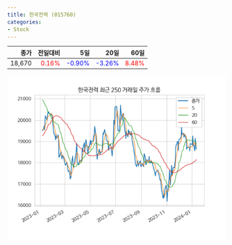 ```yaml
---
title: 한국전력 (015760)
categories:
- Stock
---
```


|종가|전일대비|5일|20일|60일|
|---:|-------:|--:|---:|---:|
|18,670|<span style="color: red">0.16%</span>|<span style="color: blue">-0.90%</span>|<span style="color: blue">-3.26%</span>|<span style="color: red">8.48%</span>|


<!-- more -->

![015760](/assets/images/stock/015760.png)